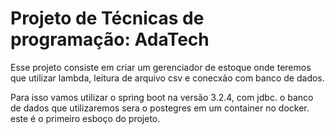 # Projeto de Técnicas de programação: AdaTech

Esse projeto consiste em criar um gerenciador de estoque onde teremos que utilizar lambda, leitura de arquivo csv e conecxão com banco de dados.

Para isso vamos utilizar o spring boot na versão 3.2.4, com jdbc.
o banco de dados que utilizaremos sera o postegres em um container no docker. 
este é o primeiro esboço do projeto. 
